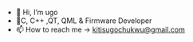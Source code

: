 - 👋 Hi, I’m ugo
- 👀C, C++ ,QT, QML & Firmware Developer
- 📫 How to reach me -> kitisugochukwu@gmail.com

<!---
skyrocketclub/skyrocketclub is a ✨ special ✨ repository because its `README.md` (this file) appears on your GitHub profile.
You can click the Preview link to take a look at your changes.
--->
